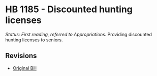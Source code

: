 # HB 1185 - Discounted hunting licenses
*Status: First reading, referred to Appropriations.*
Providing discounted hunting licenses to seniors.

## Revisions
* [Original Bill](1/)